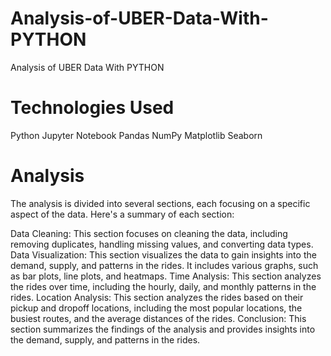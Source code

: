 # Analysis-of-UBER-Data-With-PYTHON
Analysis of UBER Data With PYTHON

# Technologies Used
Python
Jupyter Notebook
Pandas
NumPy
Matplotlib
Seaborn

# Analysis
The analysis is divided into several sections, each focusing on a specific aspect of the data. Here's a summary of each section:

Data Cleaning: This section focuses on cleaning the data, including removing duplicates, handling missing values, and converting data types.
Data Visualization: This section visualizes the data to gain insights into the demand, supply, and patterns in the rides. It includes various graphs, such as bar plots, line plots, and heatmaps.
Time Analysis: This section analyzes the rides over time, including the hourly, daily, and monthly patterns in the rides.
Location Analysis: This section analyzes the rides based on their pickup and dropoff locations, including the most popular locations, the busiest routes, and the average distances of the rides.
Conclusion: This section summarizes the findings of the analysis and provides insights into the demand, supply, and patterns in the rides.

